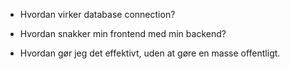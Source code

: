 <!-- TODO: -->

- Hvordan virker database connection?

- Hvordan snakker min frontend med min backend?

- Hvordan gør jeg det effektivt, uden at gøre en masse offentligt.
